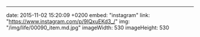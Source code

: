 ---
date: 2015-11-02 15:20:09 +0200
embed: "instagram"
link: "https://www.instagram.com/p/9lQxuEKd3_/"
img: "/img/life/00090_item.md.jpg"
imageWidth: 530
imageHeight: 530
